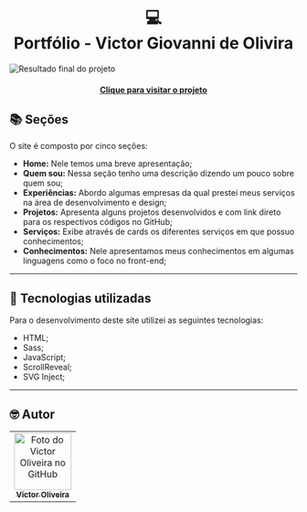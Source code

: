 <h1 align="center">
  💻<br>Portfólio - Victor Giovanni de Olivira
</h1>

![Resultado final do projeto](../Portfolio/assets/images/preview.png)

<h4 align="center"><a href="https://voliveira-portfolio.netlify.app/#s-home">Clique para visitar o projeto</a></h4>

## 📚 Seções

O site é composto por cinco seções:

- **Home:** Nele temos uma breve apresentação;
- **Quem sou:** Nessa seção tenho uma descrição dizendo um pouco sobre quem sou;
- **Experiências:** Abordo algumas empresas da qual prestei meus serviços na área de desenvolvimento e design;
- **Projetos:** Apresenta alguns projetos desenvolvidos e com link direto para os respectivos códigos no GitHub;
- **Serviços:** Exibe através de cards os diferentes serviços em que possuo conhecimentos;
- **Conhecimentos:** Nele apresentamos meus conhecimentos em algumas linguagens como o foco no front-end;

---

## 💼 Tecnologias utilizadas

Para o desenvolvimento deste site utilizei as seguintes tecnologias:

- HTML;
- Sass;
- JavaScript;
- ScrollReveal;
- SVG Inject;

---

<h2>🤓 Autor</h2>

<table>
  <tr>
    <td align="center">
      <a href="https://github.com/victorGiovannis">
        <img src="https://avatars.githubusercontent.com/u/143363396?s=400&u=7695093731e6f95423b87217ca40b2bc9ff1d66e&v=4" width="100px;" alt="Foto do Victor Oliveira no GitHub"/><br>
        <sub>
          <b>Victor Oliveira</b>
        </sub>
      </a>
    </td>
  </tr>
</table>